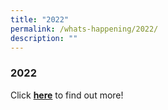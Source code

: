 ```yaml
---
title: "2022"
permalink: /whats-happening/2022/
description: ""
---
```

### **2022**

Click **[here](https://staging.d38imrvfgjjnoy.amplifyapp.com/whats-happening/2022/jan/dedication-ceremony/)** to find out more!